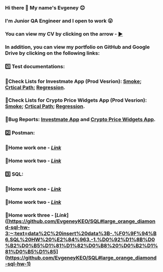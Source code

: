 ### Hi there 👋 My name's Evgeney :blush:
### I'm Junior QA Engineer and I open to work :stuck_out_tongue_winking_eye: 

### You can view my CV by clicking on the arrow - [:arrow_forward:](https://drive.google.com/file/d/14UWaZK316h8kwqF_Y2ae8fHWzDnIVgqX/view?usp=share_link) 
### In addition, you can view my portfolio on GitHub and Google Drive by clicking on the following links:
### :one: Test documentations:
### 🔸Check Lists for Investmate App (Prod Vesrion): [Smokе](https://docs.google.com/spreadsheets/d/18ytV0OAsYlJYjIoDi81GboPaq-nEO7IxCB57tpYulb8/edit#gid=1048996990); [Crtical Path](https://docs.google.com/spreadsheets/d/18ytV0OAsYlJYjIoDi81GboPaq-nEO7IxCB57tpYulb8/edit#gid=1372499893); [Regression](https://docs.google.com/spreadsheets/d/18ytV0OAsYlJYjIoDi81GboPaq-nEO7IxCB57tpYulb8/edit#gid=0).
### 🔸Check Lists for Crypto Price Widgets App (Prod Vesrion): [Smokе](https://docs.google.com/spreadsheets/d/1gfX5z899m5hREeXdSLKp-C44XkXXxojA2O91NvNOEUM/edit#gid=0); [Crtical Path](https://docs.google.com/spreadsheets/d/1gfX5z899m5hREeXdSLKp-C44XkXXxojA2O91NvNOEUM/edit#gid=1415740746); [Regression](https://docs.google.com/spreadsheets/d/1gfX5z899m5hREeXdSLKp-C44XkXXxojA2O91NvNOEUM/edit#gid=1373078348).
### 🔸Bug Reports: [Investmate App](https://docs.google.com/spreadsheets/d/12G1pVsco2yrww5j1gfW0AvF8psEplvSRoSPC1x-fQcA/edit#gid=0) and [Crypto Price Widgets App](https://docs.google.com/spreadsheets/d/1gfX5z899m5hREeXdSLKp-C44XkXXxojA2O91NvNOEUM/edit#gid=1390548020).
### :two: Postman:
### 🔸Home work one - [*Link*](https://github.com/EvgeneyKEO/Postman#:~:text=%F0%9F%94%B6,Postman_HW_1)
### 🔸Home work two - [*Link*](https://github.com/EvgeneyKEO/Postman#:~:text=%F0%9F%94%B6-,Postman_HW_2,-%F0%9F%94%B8)
### :three: SQL:
### 🔸Home work one - [*Link*](https://github.com/EvgeneyKEO/SQL#:~:text=%F0%9F%94%B6,SQL%20HW%20%E2%84%961)
### 🔸Home work two - [*Link*](https://github.com/EvgeneyKEO/SQL#:~:text=by%20created_on%20desc%3B-,%F0%9F%94%B6,SQL%20HW%20%E2%84%962,-1.%D0%A1%D0%BE%D0%B7%D0%B4%D0%B0%D1%82%D1%8C%20%D1%82%D0%B0%D0%B1%D0%BB%D0%B8%D1%86%D1%83)
### 🔸Home work three - [*Link*]([https://github.com/EvgeneyKEO/SQL#large_orange_diamond-sql-hw-3:~:text=data%2C%20insert%20data%3B-,%F0%9F%94%B6,SQL%20HW%20%E2%84%963,-1.%D0%92%D1%8B%D0%B2%D0%B5%D1%81%D1%82%D0%B8%20%D0%B2%D1%81%D0%B5%D1%85](https://github.com/EvgeneyKEO/SQL#large_orange_diamond-sql-hw-1)
